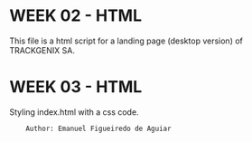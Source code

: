 # WEEK 02 - HTML
This file is a html script for a landing page (desktop version) of TRACKGENIX SA.

# WEEK 03 - HTML
Styling index.html with a css code.

```
    Author: Emanuel Figueiredo de Aguiar
```